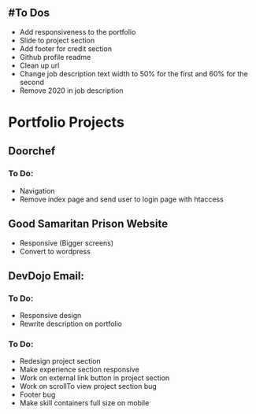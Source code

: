 #To Dos
---
- Add responsiveness to the portfolio
- Slide to project section
- Add footer for credit section
- Github profile readme
- Clean up url
- Change job description text width to 50% for the first and 60% for the second
- Remove 2020 in job description

# Portfolio Projects

## Doorchef
### To Do:
- Navigation
- Remove index page and send user to login page with htaccess

## Good Samaritan Prison Website
- Responsive (Bigger screens)
- Convert to wordpress

## DevDojo Email:
### To Do:
- Responsive design
- Rewrite description on portfolio

### To Do:
- Redesign project section
- Make experience section responsive
- Work on external link button in project section
- Work on scrollTo view project section bug
- Footer bug
- Make skill containers full size on mobile
